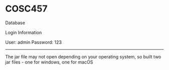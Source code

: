 # COSC457
Database

Login Information

User: admin
Password: 123


--------------------------------------------------------------------------------------------------------------------
The jar file may not open depending on your operating system, so built two jar files - one for windows, one for macOS 
